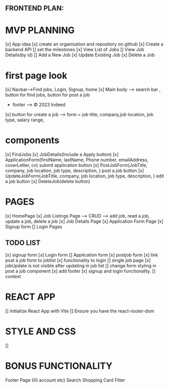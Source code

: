 ## FRONTEND PLAN:
#  MVP PLANNING
[x] App idea
[x] create an organisation and repository on github
[x] Create a backend API
[] set the milestones
[x] View List of Jobs
[] View Job Details(by id)
[] Add a New Job
[x] Update Existing Job
[x] Delete a Job

# first page look

[x] Navbar-->Find jobs, Login, Signup, home
[x] Main body --> search bar , button for find jobs, button for post a job
- footer --> © 2023 Indeed


[x] button for create a job --> form = job title, company,job location, job type, salary range,




# components
[x] FindJobs
[x] JobDetails(Include a Apply button)
[x] ApplicationForm(firstName, lastName, Phone number, emailAddress, coverLetter, cv) submit application button
[x] PostJobForm(JobTitle, company, job location, job type, description, ) post a job button
[x] UpdateJobForm(JobTitle, company, job location, job type, description, ) edit a job button
[x] DeleteJob(delete button)


# PAGES
[x] HomePage
[x] Job Listings Page --> CRUD --> add job, read a job, update a job, delete a job 
[x] Job Details Page
[x] Application Form Page
[x] Signup form 
[] Login Pages


## TODO LIST
[x] signup form
[x] Login form
[] Application form
[x] postjob form
[x] link post a job form to joblist
[x] functionality to login
[] single job page
[x] jobUpdate is not visible after updating in job list
[] change form styling in post a job component
[x] add footer 
[x] signup and login functionality.
[] context



# REACT APP
[] Initialize React App with Vite
[] Ensure you have the react-router-dom



# STYLE AND CSS
[]

# BONUS FUNCTIONALITY
Footer Page (IG account etc)
Search 
Shopping Card
Filter


